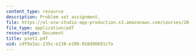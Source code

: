 ```yaml
---
content_type: resource
description: Problem set assignment.
file: https://ol-ocw-studio-app-production.s3.amazonaws.com/courses/20-011j-statistical-thermodynamics-of-biomolecular-systems-be-011j-spring-2004/cdf9a3ac235ce138e100010d96691cfa_pset2.pdf
file_type: application/pdf
resourcetype: Document
title: pset2.pdf
uid: cdf9a3ac-235c-e138-e100-010d96691cfa
---
```

